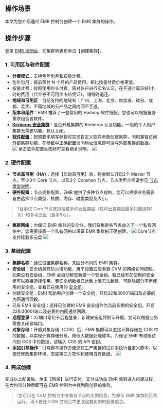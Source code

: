 ## 操作场景
本文为您介绍通过 EMR 控制台创建一个 EMR 集群的操作。

## 操作步骤
登录 [EMR 控制台](https://console.cloud.tencent.com/emr)，在集群列表页单击【创建集群】。

### 1. 可用区与软件配置
- **计费模式**：支持包年包月和按量计费。
 - 包年包月：提前预付 N 个月的产品费用，相比按量付费价格更低。
 - 按量计费：按照使用时长付费，需对账户进行实名认证，在开通时需冻结1小时的费用（代金券不可用作冻结凭证），销毁时退还。
- **地域和可用区**：目前支持的地域有：广州、上海、北京、新加坡、硅谷、成都、孟买。不同地域的云产品之间内网不互通。
- **版本和组件**：EMR 推荐了一些常用的 Hadoop 软件搭配，您也可以根据自身需求组合各软件。
-  **[Kerberos 安全集群](https://cloud.tencent.com/document/product/589/35064)**：是否开启集群的 Kerberos 认证功能。一般的个人用户集群无需该功能，默认关闭。
-  **[软件配置](https://cloud.tencent.com/document/product/589/35655)**：按照要求填写参数可实现自定义软件参数创建集群，同时兼容访问外部集群功能，在参数中正确配置访问地址信息即可读写外部集群的数据。
![](https://main.qcloudimg.com/raw/dba21d539245584c4b1f148d4c68b1cf.jpg)
单击软件配置处图标可查看相关说明。
![](https://main.qcloudimg.com/raw/194bd7106075245323c0c0fe50aeadbc.png)

### 2. 硬件配置
- **节点高可用（HA）**：选择【启动高可用】后，将会默认开启2个 Master 节点，至少3个 Core 节点，以及3个 Common 节点，节点类型介绍请参见 [节点类型说明](https://cloud.tencent.com/document/product/589/14624)。
- **硬件配置**：节点规格配置，EMR 提供了多种节点规格，您可以根据业务需要自由选择节点类型、核数、内存、磁盘类型及大小。
>?目前仅 Core 节点支持挂载多种云盘类型（每种云盘类型最多只能选择1次）和多块云盘（最多5块）。

- **集群网络**：为保证 EMR 集群的安全性，我们将集群各节点放入了一个私有网络中，您需要设置一个私有网络以保证 EMR 集群的正确创建。
![](https://main.qcloudimg.com/raw/fa7221add4f199412f2cf9534c2d3abb.png)
Core节点支持挂载多云盘
![](https://main.qcloudimg.com/raw/a6082dbe259f3b1aa18d597b1a9bd203.png)

### 3. 基础配置
- **集群名称**：通过设置集群名称，来区分不同的 EMR 集群。
- **安全组**：安全组具有防火墙功能，用于设置云服务器 CVM 的网络访问控制。如果没有安全组，EMR 会自动帮您新建一个安全组。若已经有在使用的安全组可以直接选择使用。若安全组数量已达到上限无法新建，可删除部分不再使用的安全组。查看已在使用的 [安全组](https://console.cloud.tencent.com/cvm/securitygroup)。
 - 创建安全组：EMR 帮助用户创建一个安全组，开启22和30001端口及必要的内网通信网段。
 - 已有 EMR 安全组：选择已创建的 EMR 安全组作为当前实例的安全组，开启22和30001端口及必要的内网通信网段。
- **远程登录**：22端口常用于远程登录，新建安全组将默认开启，您可以根据业务需要关闭该端口。
- **对象存储**：开启对象存储（COS）后，EMR 集群可以直接计算存储在 COS 中的数据，以实现计算存储分离，降低大数据处理成本。为保证 EMR 有权限访问到 COS 中的数据，请输入 COS 的 API 密钥。
- **添加引导操作**：引导脚本操作方便您在生产集群的过程中执行自定义脚本，以便您修改集群环境、安装第三方软件和使用自有数据。
![](https://main.qcloudimg.com/raw/b173760c6b8c7c5aea6f8216f7a8a58d.png)

### 4. 完成创建
完成以上配置后，单击【购买】进行支付，支付成功后 EMR 集群进入创建过程，在大约10分钟后即可在 EMR 控制台中找到刚创建的集群。
>!您可以在 CVM 控制台中查看各节点的实例信息，为保证 EMR 集群的正常运行，请不要在 CVM 控制台中更改这些实例的配置信息。
